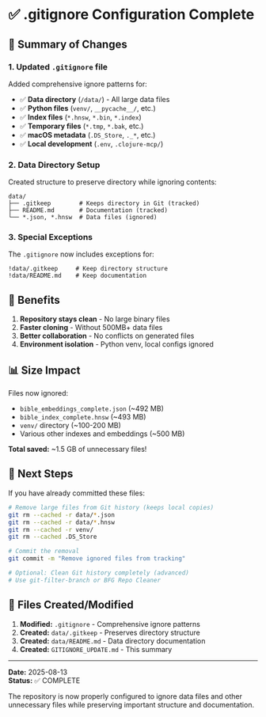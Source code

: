 # ✅ .gitignore Configuration Complete

## 📝 Summary of Changes

### 1. Updated `.gitignore` file
Added comprehensive ignore patterns for:
- ✅ **Data directory** (`/data/`) - All large data files
- ✅ **Python files** (`venv/`, `__pycache__/`, etc.)
- ✅ **Index files** (`*.hnsw`, `*.bin`, `*.index`)
- ✅ **Temporary files** (`*.tmp`, `*.bak`, etc.)
- ✅ **macOS metadata** (`.DS_Store`, `._*`, etc.)
- ✅ **Local development** (`.env`, `.clojure-mcp/`)

### 2. Data Directory Setup
Created structure to preserve directory while ignoring contents:

```
data/
├── .gitkeep        # Keeps directory in Git (tracked)
├── README.md       # Documentation (tracked)
└── *.json, *.hnsw  # Data files (ignored)
```

### 3. Special Exceptions
The `.gitignore` now includes exceptions for:
```gitignore
!data/.gitkeep     # Keep directory structure
!data/README.md    # Keep documentation
```

## 🎯 Benefits

1. **Repository stays clean** - No large binary files
2. **Faster cloning** - Without 500MB+ data files
3. **Better collaboration** - No conflicts on generated files
4. **Environment isolation** - Python venv, local configs ignored

## 📊 Size Impact

Files now ignored:
- `bible_embeddings_complete.json` (~492 MB)
- `bible_index_complete.hnsw` (~493 MB)
- `venv/` directory (~100-200 MB)
- Various other indexes and embeddings (~500 MB)

**Total saved:** ~1.5 GB of unnecessary files!

## 🚀 Next Steps

If you have already committed these files:

```bash
# Remove large files from Git history (keeps local copies)
git rm --cached -r data/*.json
git rm --cached -r data/*.hnsw
git rm --cached -r venv/
git rm --cached .DS_Store

# Commit the removal
git commit -m "Remove ignored files from tracking"

# Optional: Clean Git history completely (advanced)
# Use git-filter-branch or BFG Repo Cleaner
```

## 📁 Files Created/Modified

1. **Modified:** `.gitignore` - Comprehensive ignore patterns
2. **Created:** `data/.gitkeep` - Preserves directory structure
3. **Created:** `data/README.md` - Data directory documentation
4. **Created:** `GITIGNORE_UPDATE.md` - This summary

---

**Date:** 2025-08-13  
**Status:** ✅ COMPLETE

The repository is now properly configured to ignore data files and other unnecessary files while preserving important structure and documentation.
